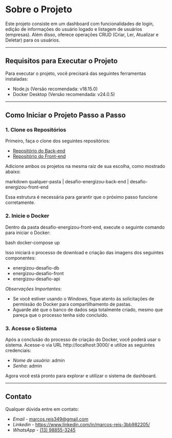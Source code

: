 # Sobre o Projeto

Este projeto consiste em um dashboard com funcionalidades de login, edição de informações do usuário logado e listagem de usuários (empresas). Além disso, oferece operações CRUD (Criar, Ler, Atualizar e Deletar) para os usuários.

---

## Requisitos para Executar o Projeto

Para executar o projeto, você precisará das seguintes ferramentas instaladas:

- Node.js (Versão recomendada: v18.15.0)
- Docker Desktop (Versão recomendada: v24.0.5)

---

## Como Iniciar o Projeto Passo a Passo

### 1. Clone os Repositórios

Primeiro, faça o clone dos seguintes repositórios:

- [Repositório do Back-end](https://github.com/MarcosReisDS/desafio-energizou-back-end)
- [Repositório do Front-end](https://github.com/MarcosReisDS/desafio-energizou-front-end)

Adicione ambos os projetos na mesma raiz de sua escolha, como mostrado abaixo:

markdown
qualquer-pasta
| desafio-energizou-back-end
| desafio-energizou-front-end


Essa estrutura é necessária para garantir que o próximo passo funcione corretamente.

### 2. Inicie o Docker

Dentro da pasta desafio-energizou-front-end, execute o seguinte comando para iniciar o Docker:

bash
docker-compose up


Isso iniciará o processo de download e criação das imagens dos seguintes componentes:

- energizou-desafio-db
- energizou-desafio-front
- energizou-desafio-api

*Observações Importantes*:

- Se você estiver usando o Windows, fique atento às solicitações de permissão do Docker para compartilhamento de pastas.
- Aguarde até que o banco de dados seja totalmente criado, mesmo que pareça que o processo tenha sido concluído.

### 3. Acesse o Sistema

Após a conclusão do processo de criação do Docker, você poderá usar o sistema. Acesse-o via URL http://localhost:3000/ e utilize as seguintes credenciais:

- *Nome de usuário*: admin
- *Senha*: admin

Agora você está pronto para explorar e utilizar o sistema de dashboard.

---

## Contato

Qualquer dúvida entre em contato:
- *Email* - [marcos.reis349@gmail.com](mailto:marcos.reis349@gmail.com)
- *Linkedin* - https://www.linkedin.com/in/marcos-reis-3bb982205/
- *WhatsApp* - [(13) 98855-3245](https://wa.me/5513988553245)
